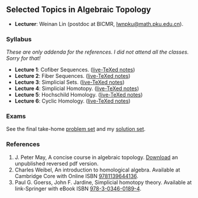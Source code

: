 ## Selected Topics in Algebraic Topology

- **Lecturer**: Weinan Lin (postdoc at BICMR, <lwnpku@math.pku.edu.cn>).

### Syllabus

_These are only addenda for the references. I did not attend all the classes. Sorry for that!_

- **Lecture 1**: Cofiber Sequences. ([live-TeXed notes](././1.pdf))
- **Lecture 2**: Fiber Sequences. ([live-TeXed notes](././2.pdf))
- **Lecture 3**: Simplicial Sets. ([live-TeXed notes](././3.pdf))
- **Lecture 4**: Simplicial Homotopy. ([live-TeXed notes](././4.pdf))
- **Lecture 5**: Hochschild Homology. ([live-TeXed notes](././5.pdf))
- **Lecture 6**: Cyclic Homology. ([live-TeXed notes](././6.pdf))

### Exams

See the final take-home [problem set](././ps.pdf) and my [solution set](././soln.pdf).

### References

1. J. Peter May, A concise course in algebraic topology. [Download](././pm.pdf) an unpublished reversed pdf version.
2. Charles Weibel, An introduction to homological algebra. Available at Cambridge Core with Online ISBN [9781139644136](https://www.cambridge.org/core/books/an-introduction-to-homological-algebra/AAA3F16482097015CD12D4376D505282).
3. Paul G. Goerss, John F. Jardine, Simplicial homotopy theory. Available at link-Springer with eBook ISBN [978-3-0346-0189-4](https://link.springer.com/book/10.1007/978-3-0346-0189-4).
